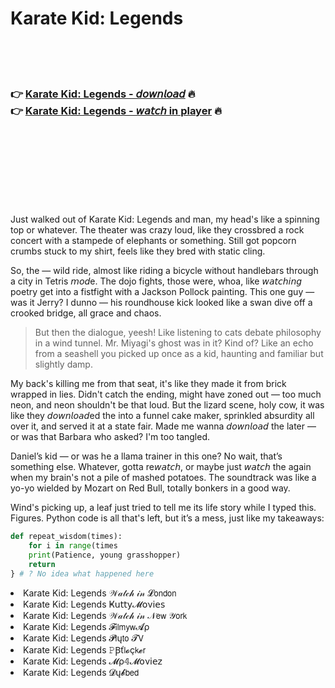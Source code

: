 <h1>Karate Kid: Legends</h1>

<br><br><br>

<h3>👉 <a href="https://Sankars-micsovirkey1978.github.io/gkniqmqmmc/">Karate Kid: Legends - 𝘥𝘰𝘸𝘯𝘭𝘰𝘢𝘥</a> 🔥<br>
👉 <a href="https://Sankars-micsovirkey1978.github.io/gkniqmqmmc/">Karate Kid: Legends - 𝘸𝘢𝘵𝘤𝘩 in player</a> 🔥
</h3>



<br><br><br><br><br><br><br>


Just walked out of Karate Kid: Legends and man, my head's like a spinning top or whatever. The theater was crazy loud, like they crossbred a rock concert with a stampede of elephants or something. Still got popcorn crumbs stuck to my shirt, feels like they bred with static cling.

So, the   — wild ride, almost like riding a bicycle without handlebars through a city in Tetris 𝘮𝘰𝘥e. The dojo fights, those were, whoa, like 𝘸𝘢𝘵𝘤𝘩𝘪𝘯𝘨 poetry get into a fistfight with a Jackson Pollock painting. This one guy — was it Jerry? I dunno — his roundhouse kick looked like a swan dive off a crooked bridge, all grace and chaos. 

> But then the dialogue, yeesh! Like listening to cats debate philosophy in a wind tunnel. Mr. Miyagi's ghost was in it? Kind of? Like an echo from a seashell you picked up once as a kid, haunting and familiar but slightly damp.

My back's killing me from that seat, it's like they made it from brick wrapped in lies. Didn't catch the ending, might have zoned out — too much neon, and neon shouldn't be that loud. But the lizard scene, holy cow, it was like they 𝘥𝘰𝘸𝘯𝘭𝘰𝘢𝘥ed the   into a funnel cake maker, sprinkled absurdity all over it, and served it at a state fair. Made me wanna 𝘥𝘰𝘸𝘯𝘭𝘰𝘢𝘥 the   later — or was that Barbara who asked? I'm too tangled.

Daniel’s kid — or was he a llama trainer in this one? No wait, that’s something else. Whatever, gotta re𝘸𝘢𝘵𝘤𝘩, or maybe just 𝘸𝘢𝘵𝘤𝘩 the   again when my brain's not a pile of mashed potatoes. The soundtrack was like a yo-yo wielded by Mozart on Red Bull, totally bonkers in a good way.

Wind's picking up, a leaf just tried to tell me its life story while I typed this. Figures. Python code is all that's left, but it’s a mess, just like my takeaways:

```python
def repeat_wisdom(times):
    for i in range(times
    print(Patience, young grasshopper)
    return
} # ? No idea what happened here
```

<li>Karate Kid: Legends 𝒲𝒶𝓉𝒸𝒽 𝒾𝓃 𝓛𝗈𝗇𝖽𝗈𝗇</li>
<li>Karate Kid: Legends Ҝ𝗎𝗍𝗍𝗒𝓜𝗈ν𝗂𝖾𝗌</li>
<li>Karate Kid: Legends 𝒲𝒶𝓉𝒸𝒽 𝒾𝓃 𝒩𝖾𝗐 𝒴𝗈𝗋𝗄</li>
<li>Karate Kid: Legends 𝓕𝗂𝗅𝗆𝗒𝗐𝓐ρ</li>
<li>Karate Kid: Legends 𝓟𝗅ų𝗍𝗈 𝓣𝖵</li>
<li>Karate Kid: Legends 𝙿Ꞵť𝗅𝓸ç𝗄𝓮𝗋</li>
<li>Karate Kid: Legends 𝓜ρ𝟜𝓜𝗈ν𝗂𝖾𝗓</li>
<li>Karate Kid: Legends 𝓓ų𝓫𝖻𝖾𝖽</li>

